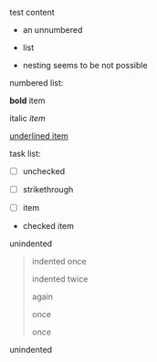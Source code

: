 test content

-   an unnumbered

-   list

-   nesting seems to be not possible

numbered list:

**bold** item

italic *item*

<u>underlined item</u>

task list:

-   [ ] unchecked

-   [ ] strikethrough

-   [ ] item

-   checked item

unindented

> indented once
>
> indented twice
>
> again
>
> once
>
> once

unindented